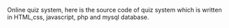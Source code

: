 Online quiz system, here is the source code of quiz system which is written in HTML,css, javascript, php and mysql database.
